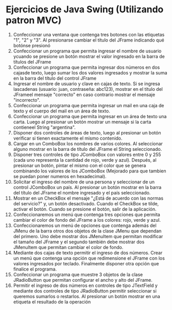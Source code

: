 # Ejercicios de Java Swing (Utilizando patron MVC)
1. Confeccionar una ventana que contenga tres botones con las etiquetas "1", "2" y "3". Al presionarse cambiar el título del JFrame indicando qué botónse presionó
2. Confeccionar un programa que permita ingresar el nombre de usuario ycuando se presione un botón mostrar el valor ingresado en la barra de títulos del JFrame
3. Confeccionar un programa que permita ingresar dos números en dos cajasde texto, luego sumar los dos valores ingresados y mostrar la suma en la barra del título del control JFrame
4. Ingresar el nombre de usuario y clave en cajas de texto. Si se ingresa lascadenas (usuario: juan, contraseña: abc123), mostrar en el título del JFrameel mensaje "correcto" en caso contrario mostrar el mensaje "incorrecto".
5. Confeccionar un programa que permita ingresar un mail en una caja de texto y el cuerpo del mail en un área de texto.
6. Confeccionar un programa que permita ingresar en un área de texto una carta. Luego al presionar un botón mostrar un mensaje si la carta contieneel String "argentina".
7. Disponer dos controles de áreas de texto, luego al presionar un botón verificar si tienen exactamente el mismo contenido.
8. Cargar en un ComboBox los nombres de varios colores. Al seleccionar alguno mostrar en la barra de título del JFrame el String seleccionado.
9. Disponer tres controles de tipo JComboBox con valores entre 0 y 255 (cada uno representa la cantidad de rojo, verde y azul). Después, al presionar un botón, pintar el mismo con el color que se genera combinando los valores de los JComboBox (Mejorado para que tambien se puedan poner numeros en hexadecimal).
10. Solicitar el ingreso del nombre de una persona y seleccionar de un control JComboBox un país. Al presionar un botón mostrar en la barra del título del JFrame el nombre ingresado y el país seleccionado.
11. Mostrar en un CheckBox el mensaje "¿Está de acuerdo con las normas del servicio?" y, un botón desactivado. Cuando el CheckBox se tilde, activar el botón. Cuando se presione el botón, salir de la aplicación.
12. Confeccionaremos un menú que contenga tres opciones que permita cambiar el color de fondo del JFrame a los colores: rojo, verde y azul.
13. Confeccionaremos un menú de opciones que contenga además del JMenu de la barra otros dos objetos de la clase JMenu que dependan del primero.
Uno debe mostrar dos JMenuItem que permitan modificar el tamaño del JFrame y el segundo también debe mostrar dos JMenuItem que permitan cambiar el color de fondo.
14. Mediante dos cajas de texto permitir el ingreso de dos números. Crear un menú que contenga una opción que redimensione el JFrame con los valores ingresados por teclado. Finalmente disponer otra opción que finalice el programa.
15. Confeccionar un programa que muestre 3 objetos de la clase JRadioButton que permitan configurar el ancho y alto del JFrame.
16. Permitir el ingreso de dos números en controles de tipo JTextField y mediante dos controles de tipo JRadioButton permitir seleccionar si queremos sumarlos o restarlos. Al presionar un botón mostrar en una etiqueta el resultado de la operación